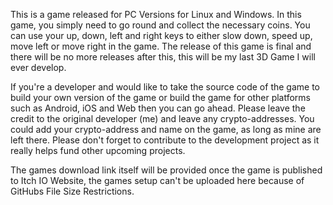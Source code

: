 This is a game released for PC Versions for Linux and Windows. In this game, you simply need to go round and collect the necessary coins. You can use your up, down, left and right keys to either slow down, speed up, move left or move right in the game. The release of this game is final and there will be no more releases after this, this will be my last 3D Game I will ever develop.

If you're a developer and would like to take the source code of the game to build your own version of the game or build the game for other platforms such as Android, iOS and Web then you can go ahead. Please leave the credit to the original developer (me) and leave any crypto-addresses. You could add your crypto-address and name on the game, as long as mine are left there. Please don't forget to contribute to the development project as it really helps fund other upcoming projects.

The games download link itself will be provided once the game is published to Itch IO Website, the games setup can't be uploaded here because of GitHubs File Size Restrictions.
